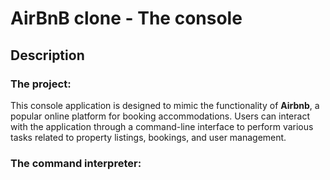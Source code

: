 # **AirBnB clone** - The console

## Description

### The project:

This console application is designed to mimic the functionality of **Airbnb**, a popular online platform for booking accommodations. Users can interact with the application through a command-line interface to perform various tasks related to property listings, bookings, and user management.

### The command interpreter:
